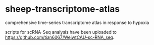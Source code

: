 # sheep-transcriptome-atlas
comprehensive time-series transcriptome atlas in response to hypoxia

scripts for scRNA-Seq analysis have been uploaded to https://github.com/tian6067/WeiwtCAU-sc-RNA_seq. 
